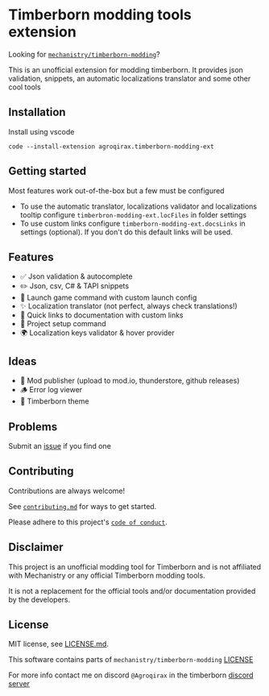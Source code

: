 # Timberborn modding tools extension

Looking for [`mechanistry/timberborn-modding`](https://github.com/mechanistry/timberborn-modding)?

This is an unofficial extension for modding timberborn.
It provides json validation, snippets, an automatic localizations translator and some other cool tools

## Installation

Install using vscode

```shell
code --install-extension agroqirax.timberborn-modding-ext
```

## Getting started

Most features work out-of-the-box but a few must be configured

- To use the automatic translator, localizations validator and localizations tooltip configure `timberbron-modding-ext.locFiles` in folder settings
- To use custom links configure `timberborn-modding-ext.docsLinks` in settings (optional). If you don't do this default links will be used.

## Features

- ✅ Json validation & autocomplete
- ✏️ Json, csv, C# & TAPI snippets
- 🚀 Launch game command with custom launch config
- ✨ Localization translator (not perfect, always check translations!)
- 📖 Quick links to documentation with custom links
- 📁 Project setup command
- 🌍 Localization keys validator & hover provider

## Ideas

- 📢 Mod publisher (upload to mod.io, thunderstore, github releases)
- 🪵 Error log viewer
- 🎨 Timberborn theme

## Problems

Submit an [issue](https://github.com/agroqirax/timberborn-modding-vsce/issues) if you find one

## Contributing

Contributions are always welcome!

See [`contributing.md`](CONTRIBUTING.md) for ways to get started.

Please adhere to this project's [`code of conduct`](CODE_OF_CONDUCT.md).

## Disclaimer

This project is an unofficial modding tool for Timberborn and is not affiliated with Mechanistry or any official Timberborn modding tools.

It is not a replacement for the official tools and/or documentation provided by the developers.

## License

MIT license, see [LICENSE.md](LICENSE.md).

This software contains parts of `mechanistry/timberborn-modding` [LICENSE](https://github.com/mechanistry/timberborn-modding/blob/main/LICENSE)

For more info contact me on discord `@Agroqirax` in the timberborn [discord server](https://discord.gg/timberborn)
